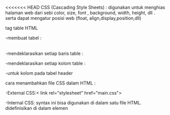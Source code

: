 <<<<<<< HEAD
CSS (Cascading Style Sheets) : digunakan untuk menghias halaman web dari sebi color, size, font , background, width, height, dll . serta dapat mengatur posisi web (float, align,display,position,dll)

tag table HTML

-membuat tabel : <table></table>

-mendeklarasikan setiap baris table : <tr></tr>

-mendeklarasikan setiap kolom table : <td></td>

-untuk kolom pada tabel header <th></th>

cara menambahkan file CSS dalam HTML :

-External CSS:< link rel="stylesheet" href="main.css">

-Internal CSS: syntax ini bisa digunakan di dalam satu file HTML. didefinisikan di dalam elemen <style>, di dakam <head> atau di dalam <body>

-Inline CSS : digunakan untuk elemen tunggal pada HTML, diprioritaskan untuk menerapkan style unik 

  
  CSS Selector 
  
  - ID (#) : hanya dapat digunakan pada satu elemen p , hanya bisa pada satu halaman tidak boleh 2
  
  - Class (.) : dapat digunakan berulang kali, satu elemen dapat memiliki lebih satu class berbeda
=======
Data Structure : cara menyimpan dan mengorganisir data/value/elemen di dalam memori komputer

Alasan belajar data structure -> mengerti akan kualitas code , efisiensi kode


Basic Data Structure : 

-ARRAY : data structure paling dasar , serbaguna

-SET : set tidak mengizinkan duplikat value dimasukkan kedalamnya.

Operasi data structure :
  - Read 
  - Search 
  - insert 
  - Delete 
>>>>>>> 7c5eb4be0a6cd5638efc336b51db97f08531a767

